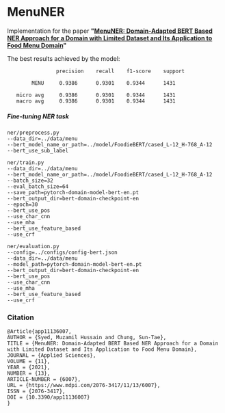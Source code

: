 # MenuNER

Implementation for the paper <b>"[MenuNER: Domain-Adapted BERT Based NER Approach for a Domain with Limited Dataset and Its Application to Food Menu Domain](https://www.mdpi.com/2076-3417/11/13/6007)"</b>

The best results achieved by the model:

                    precision    recall    f1-score    support

            MENU     0.9386      0.9301    0.9344      1431

       micro avg     0.9386      0.9301    0.9344      1431
       macro avg     0.9386      0.9301    0.9344      1431
       
<h5>Fine-tuning NER task</h5>
        
    ner/preprocess.py 
    --data_dir=../data/menu 
    --bert_model_name_or_path=../model/FoodieBERT/cased_L-12_H-768_A-12 
    --bert_use_sub_label
    
    ner/train.py 
    --data_dir=../data/menu 
    --bert_model_name_or_path=../model/FoodieBERT/cased_L-12_H-768_A-12
    --batch_size=32 
    --eval_batch_size=64 
    --save_path=pytorch-domain-model-bert-en.pt
    --bert_output_dir=bert-domain-checkpoint-en
    --epoch=30
    --bert_use_pos
    --use_char_cnn
    --use_mha
    --bert_use_feature_based
    --use_crf
    
    ner/evaluation.py 
    --config=../configs/config-bert.json
    --data_dir=../data/menu
    --model_path=pytorch-domain-model-bert-en.pt
    --bert_output_dir=bert-domain-checkpoint-en
    --bert_use_pos
    --use_char_cnn
    --use_mha
    --bert_use_feature_based
    --use_crf

### Citation

```
@Article{app11136007,
AUTHOR = {Syed, Muzamil Hussain and Chung, Sun-Tae},
TITLE = {MenuNER: Domain-Adapted BERT Based NER Approach for a Domain with Limited Dataset and Its Application to Food Menu Domain},
JOURNAL = {Applied Sciences},
VOLUME = {11},
YEAR = {2021},
NUMBER = {13},
ARTICLE-NUMBER = {6007},
URL = {https://www.mdpi.com/2076-3417/11/13/6007},
ISSN = {2076-3417},
DOI = {10.3390/app11136007}
}
```
